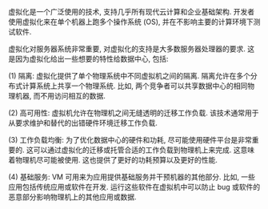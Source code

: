 
虚拟化是一个广泛使用的技术, 支持几乎所有现代云计算和企业基础架构. 开发者使用虚拟化来在单个机器上跑多个操作系统 (OS), 并在不影响主要的计算环境下测试软件.

虚拟化对服务器系统非常重要, 对虚拟化的支持是大多数服务器处理器的要求. 这是因为虚拟化给出一些想要的特性给数据中心, 包括:

(1) 隔离: 虚拟化提供了单个物理系统中不同虚拟机之间的隔离. 隔离允许在多个分布式计算系统上共享一个物理系统. 比如, 两个竞争者可以共享数据中心的相同物理机器, 而不用访问相互的数据.

(2) 高可用性: 虚拟机允许在物理机之间无缝透明的迁移工作负载. 该技术通常用于从要求维护和替代的出错硬件环境迁移工作负载.

(3) 工作负载均衡: 为了优化数据中心的硬件和功耗, 尽可能使用硬件平台是非常重要的. 这可以通过虚拟化的迁移或托管合适的工作负载到物理机上来完成. 这意味着物理机尽可能被使用. 这也提供了更好的功耗预算以及更好的性能.

(4) 基础服务: VM 可用来为应用提供基础服务并干预机器的其他部分. 比如, 一些应用包括传统应用或软件在开发. 运行这些软件在虚拟机中可以防止 bug 或软件的恶意部分影响物理机上的其他应用或数据.

